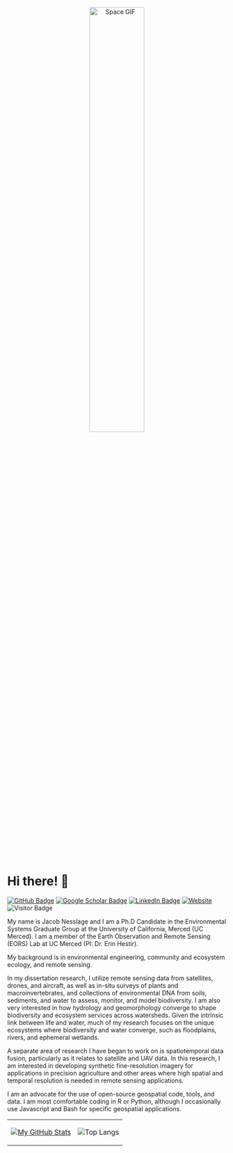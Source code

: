 <div align="center">
  <img src="https://media.giphy.com/media/l0ExmuVtODPWy0xP2/giphy.gif" width="50%" alt="Space GIF">
</div>

Hi there! 👋
======
[![GitHub Badge](https://img.shields.io/github/followers/jollygoodjacob?style=social)](https://github.com/jollygoodjacob?tab=followers)
[![Google Scholar Badge](https://img.shields.io/badge/Google-Scholar-lightgrey)](https://scholar.google.com/citations?user=krk3qVYAAAAJ&hl=en)
[![LinkedIn Badge](https://img.shields.io/badge/My-LinkedIn-blue)](https://www.linkedin.com/in/jacob-nesslage)
[![Website](https://img.shields.io/website?label=🌐%20Website&url=https%3A%2F%2Fjollygoodjacob.github.io)](https://jollygoodjacob.github.io)
![Visitor Badge](https://visitor-badge.laobi.icu/badge?page_id=jollygoodjacob.jollygoodjacob)

My name is Jacob Nesslage and I am a Ph.D Candidate in the Environmental Systems Graduate Group at the University of California, Merced (UC Merced). I am a member of the Earth Observation and Remote Sensing (EORS) Lab at UC Merced (PI: Dr. Erin Hestir).

My background is in environmental engineering, community and ecosystem ecology, and remote sensing. 

In my dissertation research, I utilize remote sensing data from satellites, drones, and aircraft, as well as in-situ surveys of plants and macroinvertebrates, and collections of environmental DNA from soils, sediments, and water to assess, monitor, and model biodiversity. I am also very interested in how hydrology and geomorphology converge to shape biodiversity and ecosystem services across watersheds. Given the intrinsic link between life and water, much of my research focuses on the unique ecosystems where biodiversity and water converge, such as floodplains, rivers, and ephemeral wetlands.

A separate area of research I have began to work on is spatiotemporal data fusion, particularly as it relates to satellite and UAV data. In this research, I am interested in developing synthetic fine-resolution imagery for applications in precision agriculture and other areas where high spatial and temporal resolution is needed in remote sensing applications.

I am an advocate for the use of open-source geospatial code, tools, and data. I am most comfortable coding in R or Python, although I occasionally use Javascript and Bash for specific geospatial applications.
<table>
  <tr>
    <td>

[![My GitHub Stats](https://github-readme-stats.vercel.app/api/?username=jollygoodjacob&show_icons=true&count_private=true&theme=tokyonight&showicons=true&count_private=true&include_all_commits=true)]() 
    </td>
    <td>
![Top Langs](https://github-readme-stats.vercel.app/api/top-langs/?username=jollygoodjacob&theme=tokyonight&layout=compact) 
    </td>
  </tr>
</table>
